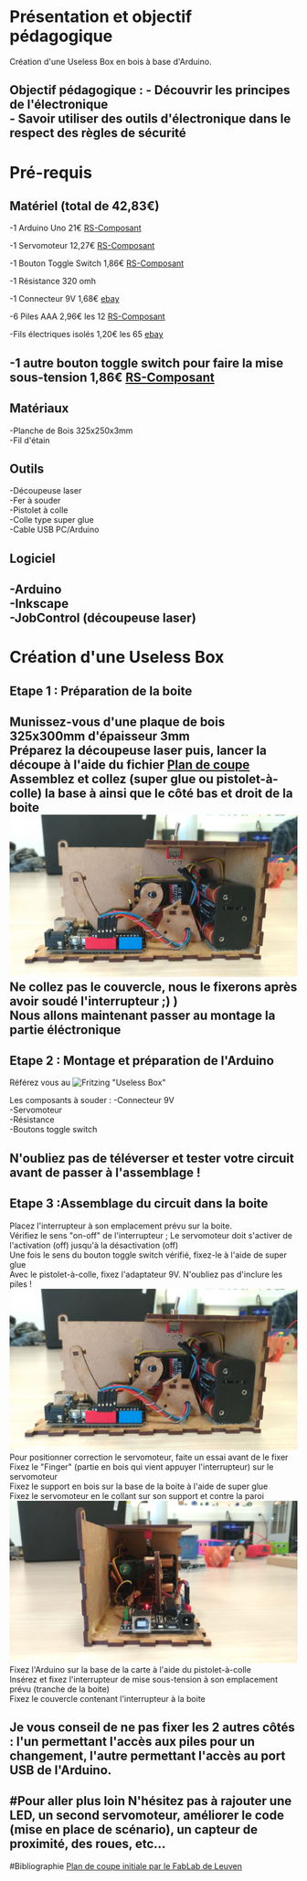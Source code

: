 ﻿# Présentation et objectif pédagogique

Création d'une Useless Box en bois à base d'Arduino.

Objectif pédagogique : 	- Découvrir les principes de l'électronique<br>
			- Savoir utiliser des outils d'électronique dans le respect des règles de sécurité
---
# Pré-requis
## Matériel (total de 42,83€)
-1 Arduino Uno
21€	 	[RS-Composant](http://fr.rs-online.com/web/p/kits-de-developpement-pour-processeurs-et-microcontroleurs/7697409/)

-1 Servomoteur
12,27€ 		[RS-Composant](http://fr.rs-online.com/web/p/servomoteurs/7813058/)

-1 Bouton Toggle Switch
1,86€		[RS-Composant](http://fr.rs-online.com/web/p/interrupteurs-a-levier/4480911/)

-1 Résistance 320 omh

-1 Connecteur 9V
1,68€		[ebay](http://www.ebay.fr/itm/1-2-3-4-6-8-x-AA-AAA-23A-9V-Battery-Holder-Snap-On-Connector-Enclosed-Box-Switch/180814661762?hash=item2a1964c882:m:mhR6vszwxemlv3mGgcG-pvQ)

-6 Piles AAA
2,96€ les 12	[RS-Composant](http://fr.rs-online.com/web/p/piles-aaa/7442209/)

-Fils électriques isolés
1,20€ les 65 	[ebay](http://www.ebay.fr/itm/65pcs-Male-to-Male-Flexible-Solderless-Breadboard-Jumper-Cable-Wires-For-Arduino/301227825820?hash=item462293da9c:g:2tIAAOSwubRXHx96)

-1 autre bouton toggle switch pour faire la mise sous-tension
1,86€	[RS-Composant](http://fr.rs-online.com/web/p/interrupteurs-a-levier/4480911/)
---
## Matériaux
-Planche de Bois 325x250x3mm<br>
-Fil d'étain
## Outils
-Découpeuse laser<br>
-Fer à souder<br>
-Pistolet à colle<br>
-Colle type super glue<br>
-Cable USB PC/Arduino
## Logiciel
-Arduino<br>
-Inkscape<br>
-JobControl (découpeuse laser)
---
# Création d'une Useless Box
## Etape 1 : Préparation de la boite
Munissez-vous d'une plaque de bois 325x300mm d'épaisseur 3mm<br>
Préparez la découpeuse laser puis, lancer la découpe à l'aide du fichier [Plan de coupe](/Ressources/UselessBox_plan-modifié.svg/)<br>
Assemblez et collez (super glue ou pistolet-à-colle) la base à ainsi que le côté bas et droit de la boite<br> 
![Useless Box en assemblage](/Photos/30.jpg)
Ne collez pas le couvercle, nous le fixerons après avoir soudé l'interrupteur ;) )<br>
Nous allons maintenant passer au montage la partie éléctronique<br>
---
## Etape 2 : Montage et préparation de l'Arduino
Référez vous au ![Fritzing](/Fritzing/useless_box.fzz) "Useless Box"


Les composants à souder : 	-Connecteur 9V<br>
				-Servomoteur<br>
				-Résistance<br>
				-Boutons toggle switch

N'oubliez pas de téléverser et tester votre circuit avant de passer à l'assemblage !
---
## Etape 3 :Assemblage du circuit dans la boite

Placez l'interrupteur à son emplacement prévu sur la boite.<br>
Vérifiez le sens "on-off" de l'interrupteur ; Le servomoteur doit s'activer de l'activation (off) jusqu'à la désactivation (off)<br>
Une fois le sens du bouton toggle switch vérifié, fixez-le à l'aide de super glue<br>
Avec le pistolet-à-colle, fixez l'adaptateur 9V. N'oubliez pas d'inclure les piles !<br>
![Vue de face](/Photos/30.jpg)
Pour positionner correction le servomoteur, faite un essai avant de le fixer<br>
Fixez le "Finger" (partie en bois qui vient appuyer l'interrupteur) sur le servomoteur<br>
Fixez le support en bois sur la base de la boite à l'aide de super glue<br>
Fixez le servomoteur en le collant sur son support et contre la paroi<br>
![Vue de côté](/Photos/31.jpg)
Fixez l'Arduino sur la base de la carte à l'aide du pistolet-à-colle<br>
Insérez et fixez l'interrupteur de mise sous-tension à son emplacement prévu (tranche de la boite)<br>
Fixez le couvercle contenant l'interrupteur à la boite<br>

Je vous conseil de ne pas fixer les 2 autres côtés : l'un permettant l'accès aux piles pour un changement, l'autre permettant l'accès au port USB de l'Arduino.
---
#Pour aller plus loin
N'hésitez pas à rajouter une LED, un second servomoteur, améliorer le code (mise en place de scénario), un capteur de proximité, des roues, etc...
---
#Bibliographie
[Plan de coupe initiale par le FabLab de Leuven](https://fablab-leuven.be/?q=node/1648)

